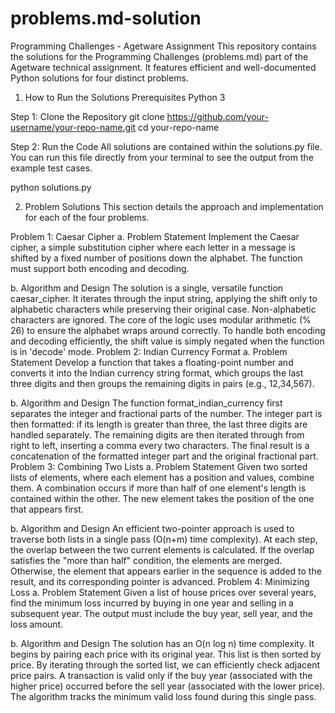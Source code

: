 # problems.md-solution
Programming Challenges - Agetware Assignment
This repository contains the solutions for the Programming Challenges (problems.md) part of the Agetware technical assignment. It features efficient and well-documented Python solutions for four distinct problems.

1. How to Run the Solutions
Prerequisites
Python 3

Step 1: Clone the Repository
git clone https://github.com/your-username/your-repo-name.git
cd your-repo-name

Step 2: Run the Code
All solutions are contained within the solutions.py file. You can run this file directly from your terminal to see the output from the example test cases.

python solutions.py

2. Problem Solutions
This section details the approach and implementation for each of the four problems.

Problem 1: Caesar Cipher
a. Problem Statement
Implement the Caesar cipher, a simple substitution cipher where each letter in a message is shifted by a fixed number of positions down the alphabet. The function must support both encoding and decoding.

b. Algorithm and Design
The solution is a single, versatile function caesar_cipher. It iterates through the input string, applying the shift only to alphabetic characters while preserving their original case. Non-alphabetic characters are ignored. The core of the logic uses modular arithmetic (% 26) to ensure the alphabet wraps around correctly. To handle both encoding and decoding efficiently, the shift value is simply negated when the function is in 'decode' mode.
Problem 2: Indian Currency Format
a. Problem Statement
Develop a function that takes a floating-point number and converts it into the Indian currency string format, which groups the last three digits and then groups the remaining digits in pairs (e.g., 12,34,567).

b. Algorithm and Design
The function format_indian_currency first separates the integer and fractional parts of the number. The integer part is then formatted: if its length is greater than three, the last three digits are handled separately. The remaining digits are then iterated through from right to left, inserting a comma every two characters. The final result is a concatenation of the formatted integer part and the original fractional part.
Problem 3: Combining Two Lists
a. Problem Statement
Given two sorted lists of elements, where each element has a position and values, combine them. A combination occurs if more than half of one element's length is contained within the other. The new element takes the position of the one that appears first.

b. Algorithm and Design
An efficient two-pointer approach is used to traverse both lists in a single pass (O(n+m) time complexity). At each step, the overlap between the two current elements is calculated. If the overlap satisfies the "more than half" condition, the elements are merged. Otherwise, the element that appears earlier in the sequence is added to the result, and its corresponding pointer is advanced.
Problem 4: Minimizing Loss
a. Problem Statement
Given a list of house prices over several years, find the minimum loss incurred by buying in one year and selling in a subsequent year. The output must include the buy year, sell year, and the loss amount.

b. Algorithm and Design
The solution has an O(n log n) time complexity. It begins by pairing each price with its original year. This list is then sorted by price. By iterating through the sorted list, we can efficiently check adjacent price pairs. A transaction is valid only if the buy year (associated with the higher price) occurred before the sell year (associated with the lower price). The algorithm tracks the minimum valid loss found during this single pass.
